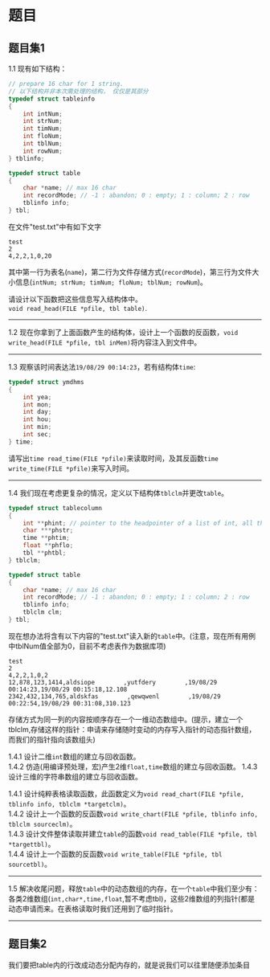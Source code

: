 # 题目
## 题目集1
1.1 现有如下结构：
```c
// prepare 16 char for 1 string.
// 以下结构并非本次需处理的结构， 仅仅是其部分
typedef struct tableinfo  
{  
    int intNum;  
    int strNum;  
    int timNum;  
    int floNum;  
    int tblNum;  
    int rowNum;   
} tblinfo;  
```
```c
typedef struct table  
{  
    char *name; // max 16 char
    int recordMode; // -1 : abandon; 0 : empty; 1 : column; 2 : row  
    tblinfo info;  
} tbl;
```
在文件"test.txt"中有如下文字
```
test
2
4,2,2,1,0,20
```
其中第一行为表名(`name`)，第二行为文件存储方式(`recordMode`)，第三行为文件大小信息(`intNum; strNum; timNum; floNum; tblNum; rowNum`)。

请设计以下函数把这些信息写入结构体中。  
`void read_head(FILE *pfile, tbl table)`.
***
1.2 现在你拿到了上面函数产生的结构体，设计上一个函数的反函数，`void write_head(FILE *pfile, tbl inMem)`将内容注入到文件中。
***
1.3 观察该时间表达法`19/08/29 00:14:23`，若有结构体`time`:
```c
typedef struct ymdhms
{
    int yea;
    int mon;
    int day;
    int hou;
    int min;
    int sec;
} time;
```
请写出`time read_time(FILE *pfile)`来读取时间，及其反函数`time write_time(FILE *pfile)`来写入时间。
***
1.4 我们现在考虑更复杂的情况，定义以下结构体`tblclm`并更改`table`。
```c
typedef struct tablecolumn
{
    int **phint; // pointer to the headpointer of a list of int, all the same.
    char ***phstr;
    time **phtim;
    float **phflo;
    tbl **phtbl;
} tblclm;

typedef struct table  
{  
    char *name; // max 16 char
    int recordMode; // -1 : abandon; 0 : empty; 1 : column; 2 : row  
    tblinfo info;
    tblclm clm;
} tbl;
```
现在想办法将含有以下内容的"test.txt"读入新的`table`中。(注意，现在所有用例中tblNum值全部为0，目前不考虑表作为数据库项)
```
test
2
4,2,2,1,0,2
12,878,123,1414,aldsiope        ,yutfdery        ,19/08/29 00:14:23,19/08/29 00:15:18,12.108
2342,432,134,765,aldskfas        ,qewqwenl        ,19/08/29 00:22:54,19/08/29 00:31:08,310.123
```
存储方式为同一列的内容按顺序存在一个一维动态数组中。(提示，建立一个tblclm,存储这样的指针：申请来存储随时变动的内存写入指针的动态指针数组，而我们的指针指向该数组头)

1.4.1 设计二维`int`数组的建立与回收函数。  
1.4.2 仿造(用编译预处理，宏)产生2维`float,time`数组的建立与回收函数。
1.4.3 设计三维的字符串数组的建立与回收函数。

1.4.1 设计纯粹表格读取函数，此函数定义为`void read_chart(FILE *pfile, tblinfo info, tblclm *targetclm)`。  
1.4.2 设计上一个函数的反函数`void write_chart(FILE *pfile, tblinfo info, tblclm sourceclm)`。  
1.4.3 设计文件整体读取并建立`table`的函数`void read_table(FILE *pfile, tbl *targettbl)`。  
1.4.4 设计上一个函数的反函数`void write_table(FILE *pfile, tbl sourcetbl)`。  
***
1.5 解决收尾问题，释放`table`中的动态数组的内存，在一个`table`中我们至少有：各类2维数组(`int,char*,time,float`,暂不考虑tbl)，这些2维数组的列指针(都是动态申请而来。在表格读取时我们还用到了临时指针。
***
## 题目集2
我们要把table内的行改成动态分配内存的，就是说我们可以往里随便添加条目
